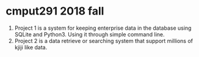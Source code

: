 # cmput291 2018 fall
1. Project 1 is a system for keeping enterprise data in the database using SQLite and Python3. Using it through simple command line.
2. Project 2 is a data retrieve or searching system that support millions of kjiji like data.